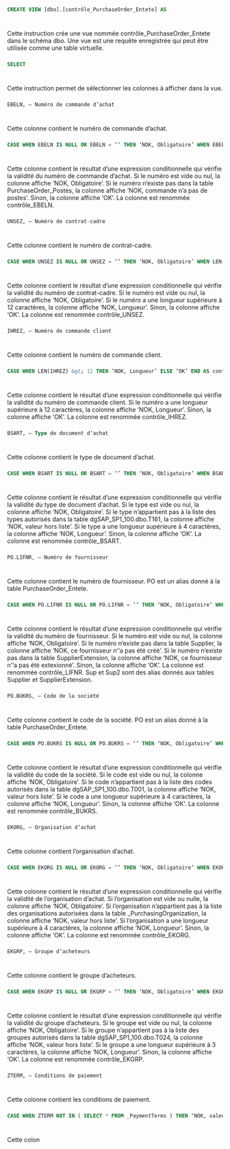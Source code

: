 
### 


```SQL
CREATE VIEW [dbo].[contrôle_PurchaseOrder_Entete] AS
```
#
Cette instruction crée une vue nommée contrôle_PurchaseOrder_Entete dans le schéma dbo. Une vue est une requête enregistrée qui peut être utilisée comme une table virtuelle.
### 


```SQL
SELECT
```
#
Cette instruction permet de sélectionner les colonnes à afficher dans la vue.
### 


```SQL
EBELN, – Numéro de commande d’achat
```
#
Cette colonne contient le numéro de commande d’achat.
### 


```SQL
CASE WHEN EBELN IS NULL OR EBELN = ‘’ THEN ‘NOK, Obligatoire’ WHEN EBELN NOT IN ( SELECT EBELN FROM PurchaseOrder_Postes) THEN ‘NOK, commande n’a pas de postes’ ELSE ‘OK’ END AS contrôle_EBELN,
```
#
Cette colonne contient le résultat d’une expression conditionnelle qui vérifie la validité du numéro de commande d’achat. Si le numéro est vide ou nul, la colonne affiche ‘NOK, Obligatoire’. Si le numéro n’existe pas dans la table PurchaseOrder_Postes, la colonne affiche ‘NOK, commande n’a pas de postes’. Sinon, la colonne affiche ‘OK’. La colonne est renommée contrôle_EBELN.
### 


```SQL
UNSEZ, – Numéro de contrat-cadre
```
#
Cette colonne contient le numéro de contrat-cadre.
### 


```SQL
CASE WHEN UNSEZ IS NULL OR UNSEZ = ‘’ THEN ‘NOK, Obligatoire’ WHEN LEN(UNSEZ) &gt; 12 THEN ‘NOK, Longueur’ ELSE ‘OK’ END AS contrôle_UNSEZ,
```
#
Cette colonne contient le résultat d’une expression conditionnelle qui vérifie la validité du numéro de contrat-cadre. Si le numéro est vide ou nul, la colonne affiche ‘NOK, Obligatoire’. Si le numéro a une longueur supérieure à 12 caractères, la colonne affiche ‘NOK, Longueur’. Sinon, la colonne affiche ‘OK’. La colonne est renommée contrôle_UNSEZ.
### 


```SQL
IHREZ, – Numéro de commande client
```
#
Cette colonne contient le numéro de commande client.
### 


```SQL
CASE WHEN LEN(IHREZ) &gt; 12 THEN ‘NOK, Longueur’ ELSE ‘OK’ END AS contrôle_IHREZ,
```
#
Cette colonne contient le résultat d’une expression conditionnelle qui vérifie la validité du numéro de commande client. Si le numéro a une longueur supérieure à 12 caractères, la colonne affiche ‘NOK, Longueur’. Sinon, la colonne affiche ‘OK’. La colonne est renommée contrôle_IHREZ.
### 


```SQL
BSART, – Type de document d’achat
```
#
Cette colonne contient le type de document d’achat.
### 


```SQL
CASE WHEN BSART IS NULL OR BSART = ‘’ THEN ‘NOK, Obligatoire’ WHEN BSART NOT IN ( SELECT BSART FROM dgSAP_SP1_100.dbo.T161 ) THEN ‘NOK, valeur hors liste’ WHEN LEN(BSART) &gt; 4 THEN ‘NOK, Longueur’ ELSE ‘OK’ END AS contrôle_BSART,
```
#
Cette colonne contient le résultat d’une expression conditionnelle qui vérifie la validité du type de document d’achat. Si le type est vide ou nul, la colonne affiche ‘NOK, Obligatoire’. Si le type n’appartient pas à la liste des types autorisés dans la table dgSAP_SP1_100.dbo.T161, la colonne affiche ‘NOK, valeur hors liste’. Si le type a une longueur supérieure à 4 caractères, la colonne affiche ‘NOK, Longueur’. Sinon, la colonne affiche ‘OK’. La colonne est renommée contrôle_BSART.
### 


```SQL
PO.LIFNR, – Numéro de fournisseur
```
#
Cette colonne contient le numéro de fournisseur. PO est un alias donné à la table PurchaseOrder_Entete.
### 


```SQL
CASE WHEN PO.LIFNR IS NULL OR PO.LIFNR = ‘’ THEN ‘NOK, Obligatoire’ WHEN Sup.LIFNR IS NULL THEN ‘NOK, ce fournisseur n’‘a pas été créé’ WHEN Sup2.LIFNR IS NULL THEN ‘NOK, ce fournisseur n’‘a pas été extexionné’ ELSE ‘OK’ END AS contrôle_LIFNR,
```
#
Cette colonne contient le résultat d’une expression conditionnelle qui vérifie la validité du numéro de fournisseur. Si le numéro est vide ou nul, la colonne affiche ‘NOK, Obligatoire’. Si le numéro n’existe pas dans la table Supplier, la colonne affiche ‘NOK, ce fournisseur n’‘a pas été créé’. Si le numéro n’existe pas dans la table SupplierExtension, la colonne affiche ‘NOK, ce fournisseur n’‘a pas été extexionné’. Sinon, la colonne affiche ‘OK’. La colonne est renommée contrôle_LIFNR. Sup et Sup2 sont des alias donnés aux tables Supplier et SupplierExtension.
### 


```SQL
PO.BUKRS, – Code de la société
```
#
Cette colonne contient le code de la société. PO est un alias donné à la table PurchaseOrder_Entete.
### 


```SQL
CASE WHEN PO.BUKRS IS NULL OR PO.BUKRS = ‘’ THEN ‘NOK, Obligatoire’ WHEN PO.BUKRS NOT IN ( SELECT BUKRS FROM dgSAP_SP1_100.dbo.T001 ) THEN ‘NOK, valeur hors liste’ WHEN LEN(PO.BUKRS) &gt; 4 THEN ‘NOK, Longueur’ ELSE ‘OK’ END AS contrôle_BUKRS,
```
#
Cette colonne contient le résultat d’une expression conditionnelle qui vérifie la validité du code de la société. Si le code est vide ou nul, la colonne affiche ‘NOK, Obligatoire’. Si le code n’appartient pas à la liste des codes autorisés dans la table dgSAP_SP1_100.dbo.T001, la colonne affiche ‘NOK, valeur hors liste’. Si le code a une longueur supérieure à 4 caractères, la colonne affiche ‘NOK, Longueur’. Sinon, la colonne affiche ‘OK’. La colonne est renommée contrôle_BUKRS.
### 


```SQL
EKORG, – Organisation d’achat
```
#
Cette colonne contient l’organisation d’achat.
### 


```SQL
CASE WHEN EKORG IS NULL OR EKORG = ‘’ THEN ‘NOK, Obligatoire’ WHEN EKORG NOT IN ( SELECT * FROM _PurchasingOrganization ) THEN ‘NOK, valeur hors liste’ WHEN LEN(EKORG) &gt; 4 THEN ‘NOK, Longueur’ ELSE ‘OK’ END AS contrôle_EKORG,
```
#
Cette colonne contient le résultat d’une expression conditionnelle qui vérifie la validité de l’organisation d’achat. Si l’organisation est vide ou nulle, la colonne affiche ‘NOK, Obligatoire’. Si l’organisation n’appartient pas à la liste des organisations autorisées dans la table _PurchasingOrganization, la colonne affiche ‘NOK, valeur hors liste’. Si l’organisation a une longueur supérieure à 4 caractères, la colonne affiche ‘NOK, Longueur’. Sinon, la colonne affiche ‘OK’. La colonne est renommée contrôle_EKORG.
### 


```SQL
EKGRP, – Groupe d’acheteurs
```
#
Cette colonne contient le groupe d’acheteurs.
### 


```SQL
CASE WHEN EKGRP IS NULL OR EKGRP = ‘’ THEN ‘NOK, Obligatoire’ WHEN EKGRP NOT IN ( SELECT EKGRP FROM dgSAP_SP1_100.dbo.T024 ) THEN ‘NOK, valeur hors liste’ WHEN LEN(EKGRP) &gt; 3 THEN ‘NOK, Longueur’ ELSE ‘OK’ END AS contrôle_EKGRP,
```
#
Cette colonne contient le résultat d’une expression conditionnelle qui vérifie la validité du groupe d’acheteurs. Si le groupe est vide ou nul, la colonne affiche ‘NOK, Obligatoire’. Si le groupe n’appartient pas à la liste des groupes autorisés dans la table dgSAP_SP1_100.dbo.T024, la colonne affiche ‘NOK, valeur hors liste’. Si le groupe a une longueur supérieure à 3 caractères, la colonne affiche ‘NOK, Longueur’. Sinon, la colonne affiche ‘OK’. La colonne est renommée contrôle_EKGRP.
### 


```SQL
ZTERM, – Conditions de paiement
```
#
Cette colonne contient les conditions de paiement.
### 


```SQL
CASE WHEN ZTERM NOT IN ( SELECT * FROM _PaymentTerms ) THEN ‘NOK, valeur hors liste’ WHEN LEN(ZTERM) &gt; 4 THEN ‘NOK, Longueur’ ELSE ‘OK’ END AS contrôle_ZTERM,
```
#
Cette colon
